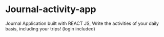 # Journal-activity-app
Journal Application built with REACT JS, Write the activities of your daily basis, including your trips! (login included)
